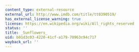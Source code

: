 ```yaml
---
content_type: external-resource
external_url: http://www.imdb.com/title/tt0390519/
has_external_license_warning: true
license: https://en.wikipedia.org/wiki/All_rights_reserved
status: ''
title: _Sunflowers_
uid: b01d3c03-4220-41cf-a179-70963c94c717
wayback_url: ''
---
```

